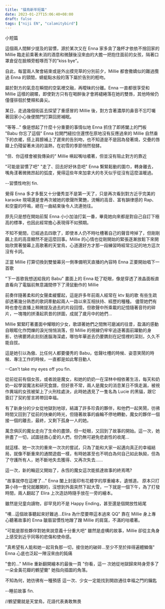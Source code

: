 ```yaml
---
title: "貓鳥新年短篇"
date: 2023-01-27T15:06:40+08:00
draft: false
tags: ["niji EN", "calamitybird"]
---
```


小短篇

這個兩人間鮮少提及的習慣，源於某次又在 Enna 家多貪了幾杯才依依不捨回家的 Millie 臨走前乘著未消的酒意和微醺後沒來由的大膽一把抱住面前的女孩，隔著口罩倉促在臉頰旁輕啄而下的”kiss bye”。

自此，每當兩人聚會結束或是外出摸完草的分別前夕，Millie 都會撒嬌似的難過攬過 Enna 的頸間，蜻蜓點水般的落下屬於告別的輕吻。

屬於對方的氣息在瞬間的空氣裡交融，再曖昧的分離。Enna 一直都很享受和 Millie 這樣的親暱，即使對方只有在喝醉後才會將繾綣落在她的雙唇，其他時候仍僅僅徘徊於雙頰和鼻尖。

某日，走過幾個街區去探望了重感冒的 Millie 後，對方含著濃厚的鼻音不忘叮囑著回家小心後便關門打算回房補眠。

"等等..." 像是想起了什麼十分重要的事情似地 Enna 抓住了即將闔上的門板
"Babu 你忘了這個" Enna 拉開門縫拉住還愣在原地沒有反應過來的 Millie 自然垂下的衣襬，搭上肩膀補上了遲來的告別吻，也不知道是不是因為發著燒，交疊的唇瓣上仍殘留著未消的溫熱，在初雪的季節悄然發酵。

"但、你這樣會被我傳染的" Millie 噘起嘴咕噥著，但並沒有阻止對方的靠近

"可能是習慣了吧"
"走了、回去好好休息吧" Enna 繫緊鬆動的圍巾，轉身離去，嘴角漾著微微昂起的弧度，覺得這些年來加拿大的冬天似乎從沒有這麼溫暖過。

--習慣性吻別 fin.

覺得 Enna 多才多藝又十分優秀並不是第一天了，只是再次看到對方近乎完美的 karaoke 現場還是會再次被她的歌聲所驚艷，流暢的高音、富有韻律感的 Rap、和空靈的哼鳴，總在一曲結束後令人流連弛往。

原先只是想在開始前幫 Enna 小小加油打氣一番，畢竟她向來都是對自己自訂下極高的標準，也因此經常擔心表現得不如預期。

不知不覺間，已經過去四歌了，即使本人仍不時吐槽著自己的聲音垮掉了，但剛剛飆上去的高音顯然不是這麼回事。Millie 的心情也從剛開始的緊張逐漸放鬆下來開始欣賞著螢幕上高歌著的天堂鳥，心道還好方才那一段練習時經常忘記的地方這次沒有卡詞。

正當 Millie 打算切換到雙螢幕另一側準備明天直播的內容時 Enna 正要開始唱下一首歌

"下一首歌我想送給我的 Babu" 畫面上的 Enna 眨了眨眼，像是穿透了液晶面板直直看向了電腦前無意識間停下了滑鼠動作的 Millie

前奏伴隨著柔和的女聲柔緩響起，這是許多年前兩人經常在 ktv 點的歌
有些生疏卻透著幾分熟悉的歌詞牽動起兩人一路以來互相扶持、經歷的種種。
儘管她們有時也會在直播上稍微提及過去的片段回憶，但歌聲中所乘載的記憶隨著音符的碎片，一塊塊的拼湊起夙昔的拼圖，成就了歲月中的她們...

Millie 緊緊盯著畫面中耀眼的少女，歌頌著她們之間無可磨滅的往昔，盈滿的感動自眼眶化作閃爍的淚光悄悄淌落，但 Millie 的視線仍牢牢追逐著面前躍動的身影，彷彿要將此刻刻進腦海深處，哪怕年華逝去仍要鐫刻在記憶裡的深刻，久久不能自拔。

這是她引以為傲、比任何人都要優秀的 Babu，低聲吐槽的時候、姿意笑鬧的時候、專注工作的時候，一直都是如此奪目動人

--Can't take my eyes off you fin.

從前從前有個女孩，或者說是魔女，和她的奶奶一在深林中相依著生活，每天和奶奶一起學習魔法和研究食譜，但好景不常，兩人是魔女的消息某日不慎走漏，被視作異端的女孩被架上了火刑柱處決，此時她遇見了一隻名為 Lucie 的黑貓，跟它簽訂了契約誓言將帶回幸福。

有了新身分的少女從地獄到地球，結識了許多珍貴的夥伴，和他們一起笑鬧，彷彿時間又回到了從前的快樂的時光，但隨著故事的齒輪不停地轉動，魔女的夥伴一個接一個的離去，最終，又剩下孤身一人的她。

萬念俱灰的魔女走向了生命的盡頭，但一眨眼，又回到了故事的開始。這一次，她拚盡了一切，試圖拯救心愛的人們，但仍無可避免悲劇性的收尾...

就這樣、她一次次的重來一次次的嘗試，只為了能和大家一起邁向真正的幸褔結局，就像不斷重來的通關遊戲一樣，有時她甚至也不明白為何自己如此執拗，但為了守護所有人，她不斷地失去獲得、又再次失去......

這一次，新的輪迴又開始了，永恆的魔女這次能抵達故事的終焉嗎?

"故事就停在這裡了..." Enna 闔上封面印有花體字的厚重繪本，遺憾道。
原本只打算小待一會兒就離開的，沒想到外面突然下起大雪，一下就是一個下午，為了打發時間，兩人翻起了 Elira 上次造訪時隨手放在一旁的繪本。

雖然是兒童向讀物，卻罕見的不是 Happy Ending，甚至還是個開放性結尾

"噢...這個故事聽起來好難過...Elira 為什麼要帶這本過來 QQ" 靠在 Millie 身上專心聽著故事的 Enna 皺眉習慣性地蹭了蹭 Millie 的肩窩，不滿的咕噥著。

"可能是那些夥伴對她來說意義十分重大吧" 雖然是虛構的故事，Millie 卻從主角身上感受到近乎同等的悲傷和使命感。

"真希望有人能和她一起背負那一切，接住她的破碎...至少不至於摔得遍體鱗傷" Enna 心底也泛起一陣沒來由的鈍痛

"會的..." Millie 重新翻開繪本的最後一頁
"你看，這一 次她從地獄歸來時身旁多了一朵金黃花瓣的鶴望蘭" 她指向插圖的角落。

不知為何，她彷彿有一種預感
這一次、少女一定能找到開啟通往幸福之門的鑰匙

--睡前故事 fin.

//鶴望蘭就是天堂鳥，花語代表勇敢無畏
